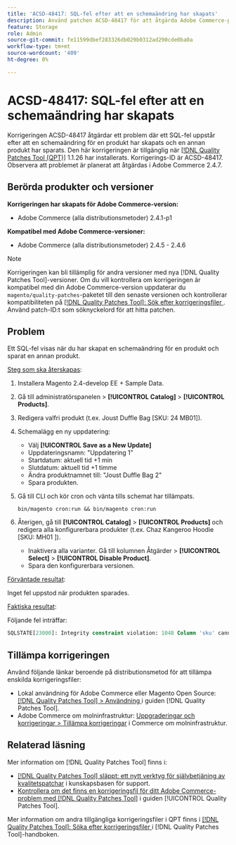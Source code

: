 ```yaml
---
title: 'ACSD-48417: SQL-fel efter att en schemaändring har skapats'
description: Använd patchen ACSD-48417 för att åtgärda Adobe Commerce-problemet där ett SQL-fel uppstår när du har skapat en schemaändring för en produkt och sparat en annan produkt.
feature: Storage
role: Admin
source-git-commit: fe11599dbef283326db029b0312ad290cde0ba0a
workflow-type: tm+mt
source-wordcount: '409'
ht-degree: 0%

---
```


# ACSD-48417: SQL-fel efter att en schemaändring har skapats

Korrigeringen ACSD-48417 åtgärdar ett problem där ett SQL-fel uppstår efter att en schemaändring för en produkt har skapats och en annan produkt har sparats. Den här korrigeringen är tillgänglig när [[!DNL Quality Patches Tool (QPT)]](https://experienceleague.adobe.com/en/docs/commerce-knowledge-base/kb/announcements/commerce-announcements/magento-quality-patches-released-new-tool-to-self-serve-quality-patches) 1.1.26 har installerats. Korrigerings-ID är ACSD-48417. Observera att problemet är planerat att åtgärdas i Adobe Commerce 2.4.7.

## Berörda produkter och versioner

**Korrigeringen har skapats för Adobe Commerce-version:**

* Adobe Commerce (alla distributionsmetoder) 2.4.1-p1

**Kompatibel med Adobe Commerce-versioner:**

* Adobe Commerce (alla distributionsmetoder) 2.4.5 - 2.4.6

>[!NOTE]
>
>Korrigeringen kan bli tillämplig för andra versioner med nya [!DNL Quality Patches Tool]-versioner. Om du vill kontrollera om korrigeringen är kompatibel med din Adobe Commerce-version uppdaterar du `magento/quality-patches`-paketet till den senaste versionen och kontrollerar kompatibiliteten på [[!DNL Quality Patches Tool]: Sök efter korrigeringsfiler ](https://experienceleague.adobe.com/tools/commerce-quality-patches/index.html). Använd patch-ID:t som söknyckelord för att hitta patchen.

## Problem

Ett SQL-fel visas när du har skapat en schemaändring för en produkt och sparat en annan produkt.

<u>Steg som ska återskapas</u>:

1. Installera Magento 2.4-develop EE + Sample Data.
1. Gå till administratörspanelen > **[!UICONTROL Catalog]** > **[!UICONTROL Products]**.
1. Redigera valfri produkt (t.ex. Joust Duffle Bag [SKU: 24 MB01]).
1. Schemalägg en ny uppdatering:
   * Välj **[!UICONTROL Save as a New Update]**
   * Uppdateringsnamn: &quot;Uppdatering 1&quot;
   * Startdatum: aktuell tid +1 min
   * Slutdatum: aktuell tid +1 timme
   * Ändra produktnamnet till: &quot;Joust Duffle Bag 2&quot;
   * Spara produkten.
1. Gå till CLI och kör cron och vänta tills schemat har tillämpats.

   ```
   bin/magento cron:run && bin/magento cron:run
   ```

1. Återigen, gå till **[!UICONTROL Catalog]** > **[!UICONTROL Products]** och redigera alla konfigurerbara produkter (t.ex. Chaz Kangeroo Hoodie [SKU: MH01 ]).

   * Inaktivera alla varianter. Gå till kolumnen Åtgärder > **[!UICONTROL Select]** > **[!UICONTROL Disable Product]**.
   * Spara den konfigurerbara versionen.

<u>Förväntade resultat</u>:

Inget fel uppstod när produkten sparades.

<u>Faktiska resultat</u>:

Följande fel inträffar:

```SQL
SQLSTATE[23000]: Integrity constraint violation: 1048 Column 'sku' cannot be null, query was: INSERT INTO `catalog_product_entity` (`entity_id`, `sku`, `row_id`, `created_in`, `updated_in`) VALUES (?, ?, ?, ?, ?)
```

## Tillämpa korrigeringen

Använd följande länkar beroende på distributionsmetod för att tillämpa enskilda korrigeringsfiler:

* Lokal användning för Adobe Commerce eller Magento Open Source: [[!DNL Quality Patches Tool] > Användning ](/help/tools/quality-patches-tool/usage.md) i guiden [!DNL Quality Patches Tool].
* Adobe Commerce om molninfrastruktur: [Uppgraderingar och korrigeringar > Tillämpa korrigeringar](https://experienceleague.adobe.com/docs/commerce-cloud-service/user-guide/develop/upgrade/apply-patches.html) i Commerce om molninfrastruktur.

## Relaterad läsning

Mer information om [!DNL Quality Patches Tool] finns i:

* [[!DNL Quality Patches Tool] släppt: ett nytt verktyg för självbetjäning av kvalitetspatchar](https://experienceleague.adobe.com/en/docs/commerce-knowledge-base/kb/announcements/commerce-announcements/magento-quality-patches-released-new-tool-to-self-serve-quality-patches) i kunskapsbasen för support.
* [Kontrollera om det finns en korrigeringsfil för ditt Adobe Commerce-problem med  [!DNL Quality Patches Tool]](/help/tools/quality-patches-tool/patches-available-in-qpt/check-patch-for-magento-issue-with-magento-quality-patches.md) i guiden [!UICONTROL Quality Patches Tool].


Mer information om andra tillgängliga korrigeringsfiler i QPT finns i [[!DNL Quality Patches Tool]: Söka efter korrigeringsfiler ](https://experienceleague.adobe.com/tools/commerce-quality-patches/index.html) i [!DNL Quality Patches Tool]-handboken.
